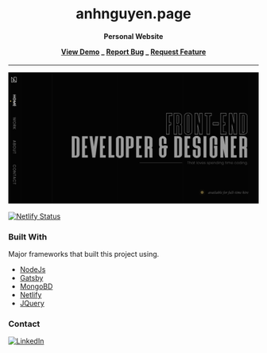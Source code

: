 <div align="center">
  <h1 align="center">anhnguyen.page</h1>
  <h4 align="center">
    Personal Website
  <p>
    <a href="https://anhnguyen.page">View Demo</a>
        _
    <a href="https://github.com/anguyen0208/anhnguyen.page/issues">Report Bug</a>
        _
    <a href="https://github.com/anguyen0208/anhnguyen.page/issues">Request Feature</a>
  </p>
  </h4>
</div>

---
![image](static/images/og.png)

[![Netlify Status](https://api.netlify.com/api/v1/badges/f178832e-999f-4255-a65d-0e970da71f0a/deploy-status)](https://app.netlify.com/sites/anhnguyen/deploys)


### Built With

Major frameworks that built this project using.
* [NodeJs](https://nodejs.org)
* [Gatsby](https://gatsbyjs.com)
* [MongoBD](https://mongodb.com)
* [Netlify](https://netlify.com)
* [JQuery](https://jquery.com)


### Contact
[![LinkedIn](https://img.shields.io/badge/LinkedIn-0077B5?style=for-the-badge&logo=linkedin&logoColor=white)](https://www.linkedin.com/in/anhnguyen0208/)
